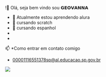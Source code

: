 !👋 Olá, seja bem vindo
      sou 𝗚𝗘𝗢𝗩𝗔𝗡𝗡𝗔
- 🌱 Atualmente estou aprendendo alura
- 🌱  cursando scratch
- 🌱 cursando espanhol 
-
-
 📫 *Como entrar em contato comigo
- 00001116551378sp@al.educacao.sp.gov.br


![](https://media1.tenor.com/m/1nwjs8in1DUAAAAd/el-bicho-tomando-jugo-cr7.gif)
